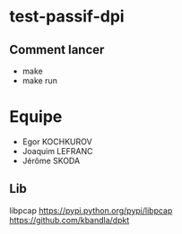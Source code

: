# test-passif-dpi

## Comment lancer

* make
* make run

# Equipe

* Egor KOCHKUROV
* Joaquim LEFRANC
* Jérôme SKODA

## Lib

libpcap
https://pypi.python.org/pypi/libpcap
https://github.com/kbandla/dpkt